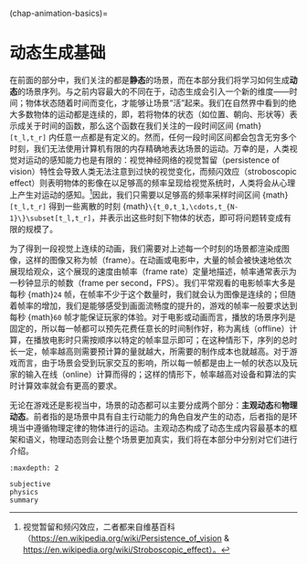 (chap-animation-basics)=
# 动态生成基础

在前面的部分中，我们关注的都是**静态**的场景，而在本部分我们将学习如何生成**动态**的场景序列。与之前内容最大的不同在于，动态生成会引入一个新的维度——时间；物体状态随着时间而变化，才能够让场景“活”起来。我们在自然界中看到的绝大多数物体的运动都是连续的，即，若将物体的状态（如位置、朝向、形状等）表示成关于时间的函数，那么这个函数在我们关注的一段时间区间 {math}`[t_l,t_r]` 内任意一点都是有定义的。然而，任何一段时间区间都会包含无穷多个时刻，我们无法使用计算机有限的内存精确地表达场景的运动。万幸的是，人类视觉对运动的感知能力也是有限的：视觉神经网络的视觉暂留（persistence of vision）特性会导致人类无法注意到过快的视觉变化，而频闪效应（stroboscopic effect）则表明物体的影像在以足够高的频率呈现给视觉系统时，人类将会从心理上产生对运动的感知。[^chap-animation-basics-ref]因此，我们只需要以足够高的频率采样时间区间 {math}`[t_l,t_r]` 得到一些离散的时刻 {math}`\{t_0,t_1,\cdots,t_{N-1}\}\subset[t_l,t_r]`，并表示出这些时刻下物体的状态，即可将问题转变成有限的规模了。

[^chap-animation-basics-ref]: 视觉暂留和频闪效应，二者都来自维基百科（https://en.wikipedia.org/wiki/Persistence_of_vision & https://en.wikipedia.org/wiki/Stroboscopic_effect）。

为了得到一段视觉上连续的动画，我们需要对上述每一个时刻的场景都渲染成图像，这样的图像又称为帧（frame）。在动画或电影中，大量的帧会被快速地依次展现给观众，这个展现的速度由帧率（frame rate）定量地描述，帧率通常表示为一秒钟显示的帧数（frame per second，FPS）。我们平常观看的电影帧率大多是每秒 {math}`24` 帧，在帧率不少于这个数量时，我们就会认为图像是连续的；但随着帧率的增加，我们是能够感受到画面流畅度的提升的，游戏的帧率一般要求达到每秒 {math}`60` 帧才能保证玩家的体验。对于电影或动画而言，播放的场景序列是固定的，所以每一帧都可以预先花费任意长的时间制作好，称为离线（offline）计算，在播放电影时只需按顺序以特定的帧率显示即可；在这种情形下，序列的总时长一定，帧率越高则需要预计算的量就越大，所需要的制作成本也就越高。对于游戏而言，由于场景会受到玩家交互的影响，所以每一帧都是由上一帧的状态以及玩家的输入在线（online）计算而得的；这样的情形下，帧率越高对设备和算法的实时计算效率就会有更高的要求。

无论在游戏还是影视当中，场景的动态都可以主要分成两个部分：**主观动态**和**物理动态**。前者指的是场景中具有自主行动能力的角色自发产生的动态，后者指的是环境当中遵循物理定律的物体进行的运动。主观动态构成了动态生成内容最基本的框架和语义，物理动态则会让整个场景更加真实，我们将在本部分中分别对它们进行介绍。

```{toctree}
:maxdepth: 2

subjective
physics
summary
```